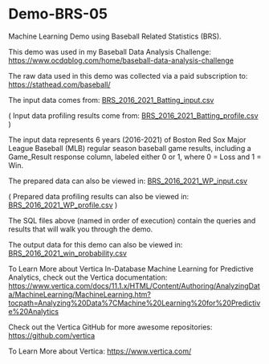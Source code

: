 # Demo-BRS-05

Machine Learning Demo using Baseball Related Statistics (BRS).

This demo was used in my Baseball Data Analysis Challenge: https://www.ocdqblog.com/home/baseball-data-analysis-challenge

The raw data used in this demo was collected via a paid subscription to: https://stathead.com/baseball/ 

The input data comes from: [BRS_2016_2021_Batting_input.csv](https://github.com/ocdqblog/Vertica/blob/main/csv/BRS_2016_2021_Batting_input.csv)

( Input data profiling results come from: [BRS_2016_2021_Batting_profile.csv](https://github.com/ocdqblog/Vertica/blob/main/csv/BRS_2016_2021_Batting_profile.csv) )

The input data represents 6 years (2016-2021) of Boston Red Sox Major League Baseball (MLB) regular season baseball game results, including a Game_Result response column, labeled either 0 or 1, where 0 = Loss and 1 = Win.

The prepared data can also be viewed in: [BRS_2016_2021_WP_input.csv](https://github.com/ocdqblog/Vertica/blob/main/csv/BRS_2016_2021_WP_input.csv)

( Prepared data profiling results can also be viewed in: [BRS_2016_2021_WP_profile.csv](https://github.com/ocdqblog/Vertica/blob/main/csv/BRS_2016_2021_WP_profile.csv) )

The SQL files above (named in order of execution) contain the queries and results that will walk you through the demo.

The output data for this demo can also be viewed in: [BRS_2016_2021_win_probability.csv](https://github.com/ocdqblog/Vertica/blob/main/csv/BRS_2016_2021_win_probability.csv)

To Learn More about Vertica In-Database Machine Learning for Predictive Analytics, check out the Vertica documentation: https://www.vertica.com/docs/11.1.x/HTML/Content/Authoring/AnalyzingData/MachineLearning/MachineLearning.htm?tocpath=Analyzing%20Data%7CMachine%20Learning%20for%20Predictive%20Analytics 

Check out the Vertica GitHub for more awesome repositories: https://github.com/vertica

To Learn More about Vertica: https://www.vertica.com/ 
